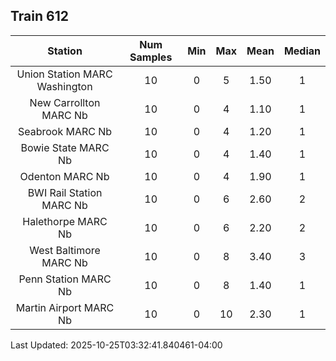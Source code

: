 ## Train 612

| Station | Num Samples | Min | Max | Mean | Median |
| :-----: | :---------: | :-: | :-: | :--: | :----: |
| Union Station MARC Washington | 10 | 0 | 5 | 1.50 | 1 |
| New Carrollton MARC Nb | 10 | 0 | 4 | 1.10 | 1 |
| Seabrook MARC Nb | 10 | 0 | 4 | 1.20 | 1 |
| Bowie State MARC Nb | 10 | 0 | 4 | 1.40 | 1 |
| Odenton MARC Nb | 10 | 0 | 4 | 1.90 | 1 |
| BWI Rail Station MARC Nb | 10 | 0 | 6 | 2.60 | 2 |
| Halethorpe MARC Nb | 10 | 0 | 6 | 2.20 | 2 |
| West Baltimore MARC Nb | 10 | 0 | 8 | 3.40 | 3 |
| Penn Station MARC Nb | 10 | 0 | 8 | 1.40 | 1 |
| Martin Airport MARC Nb | 10 | 0 | 10 | 2.30 | 1 |


Last Updated: 2025-10-25T03:32:41.840461-04:00
